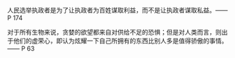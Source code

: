 人民选举执政者是为了让执政者为百姓谋取利益，而不是让执政者谋取私益。—— P 174

对于所有生物来说，贪婪的欲望都来自对供给不足的恐惧；但是对人类而言，则出于他们的虚荣心，即认为炫耀一下自己所拥有的东西比别人多是值得骄傲的事情。—— P 63